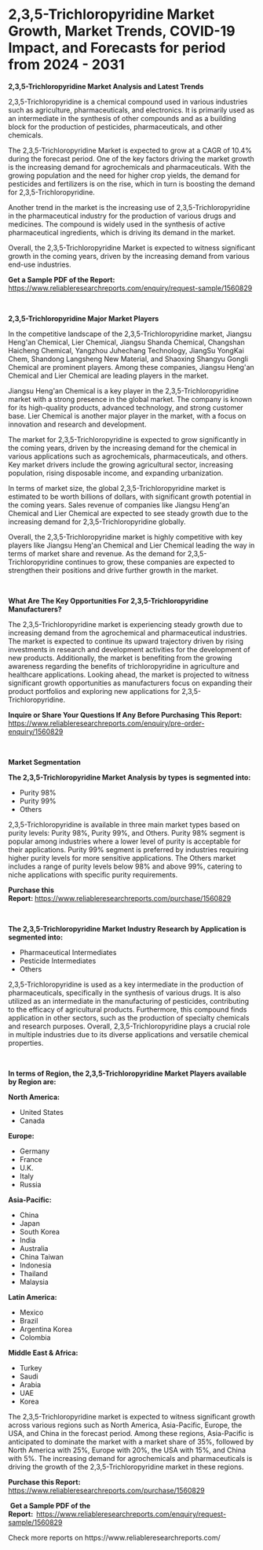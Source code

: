 <p><h1>2,3,5-Trichloropyridine Market Growth, Market Trends, COVID-19 Impact, and Forecasts for period from 2024 - 2031</h1></p><p><strong>2,3,5-Trichloropyridine Market Analysis and Latest Trends</strong></p>
<p><p>2,3,5-Trichloropyridine is a chemical compound used in various industries such as agriculture, pharmaceuticals, and electronics. It is primarily used as an intermediate in the synthesis of other compounds and as a building block for the production of pesticides, pharmaceuticals, and other chemicals.</p><p>The 2,3,5-Trichloropyridine Market is expected to grow at a CAGR of 10.4% during the forecast period. One of the key factors driving the market growth is the increasing demand for agrochemicals and pharmaceuticals. With the growing population and the need for higher crop yields, the demand for pesticides and fertilizers is on the rise, which in turn is boosting the demand for 2,3,5-Trichloropyridine.</p><p>Another trend in the market is the increasing use of 2,3,5-Trichloropyridine in the pharmaceutical industry for the production of various drugs and medicines. The compound is widely used in the synthesis of active pharmaceutical ingredients, which is driving its demand in the market.</p><p>Overall, the 2,3,5-Trichloropyridine Market is expected to witness significant growth in the coming years, driven by the increasing demand from various end-use industries.</p></p>
<p><strong>Get a Sample PDF of the Report:&nbsp;</strong> <a href="https://www.reliableresearchreports.com/enquiry/request-sample/1560829">https://www.reliableresearchreports.com/enquiry/request-sample/1560829</a></p>
<p>&nbsp;</p>
<p><strong>2,3,5-Trichloropyridine Major Market Players</strong></p>
<p><p>In the competitive landscape of the 2,3,5-Trichloropyridine market, Jiangsu Heng'an Chemical, Lier Chemical, Jiangsu Shanda Chemical, Changshan Haicheng Chemical, Yangzhou Juhechang Technology, JiangSu YongKai Chem, Shandong Langsheng New Material, and Shaoxing Shangyu Gongli Chemical are prominent players. Among these companies, Jiangsu Heng'an Chemical and Lier Chemical are leading players in the market.</p><p>Jiangsu Heng'an Chemical is a key player in the 2,3,5-Trichloropyridine market with a strong presence in the global market. The company is known for its high-quality products, advanced technology, and strong customer base. Lier Chemical is another major player in the market, with a focus on innovation and research and development.</p><p>The market for 2,3,5-Trichloropyridine is expected to grow significantly in the coming years, driven by the increasing demand for the chemical in various applications such as agrochemicals, pharmaceuticals, and others. Key market drivers include the growing agricultural sector, increasing population, rising disposable income, and expanding urbanization.</p><p>In terms of market size, the global 2,3,5-Trichloropyridine market is estimated to be worth billions of dollars, with significant growth potential in the coming years. Sales revenue of companies like Jiangsu Heng'an Chemical and Lier Chemical are expected to see steady growth due to the increasing demand for 2,3,5-Trichloropyridine globally.</p><p>Overall, the 2,3,5-Trichloropyridine market is highly competitive with key players like Jiangsu Heng'an Chemical and Lier Chemical leading the way in terms of market share and revenue. As the demand for 2,3,5-Trichloropyridine continues to grow, these companies are expected to strengthen their positions and drive further growth in the market.</p></p>
<p>&nbsp;</p>
<p><strong>What Are The Key Opportunities For 2,3,5-Trichloropyridine Manufacturers?</strong></p>
<p><p>The 2,3,5-Trichloropyridine market is experiencing steady growth due to increasing demand from the agrochemical and pharmaceutical industries. The market is expected to continue its upward trajectory driven by rising investments in research and development activities for the development of new products. Additionally, the market is benefiting from the growing awareness regarding the benefits of trichloropyridine in agriculture and healthcare applications. Looking ahead, the market is projected to witness significant growth opportunities as manufacturers focus on expanding their product portfolios and exploring new applications for 2,3,5-Trichloropyridine.</p></p>
<p><strong>Inquire or Share Your Questions If Any Before Purchasing This Report:</strong> <a href="https://www.reliableresearchreports.com/enquiry/pre-order-enquiry/1560829">https://www.reliableresearchreports.com/enquiry/pre-order-enquiry/1560829</a></p>
<p>&nbsp;</p>
<p><strong>Market Segmentation</strong></p>
<p><strong>The 2,3,5-Trichloropyridine Market Analysis by types is segmented into:</strong></p>
<p><ul><li>Purity 98%</li><li>Purity 99%</li><li>Others</li></ul></p>
<p><p>2,3,5-Trichloropyridine is available in three main market types based on purity levels: Purity 98%, Purity 99%, and Others. Purity 98% segment is popular among industries where a lower level of purity is acceptable for their applications. Purity 99% segment is preferred by industries requiring higher purity levels for more sensitive applications. The Others market includes a range of purity levels below 98% and above 99%, catering to niche applications with specific purity requirements.</p></p>
<p><strong>Purchase this Report:&nbsp;</strong><a href="https://www.reliableresearchreports.com/purchase/1560829">https://www.reliableresearchreports.com/purchase/1560829</a></p>
<p>&nbsp;</p>
<p><strong>The 2,3,5-Trichloropyridine Market Industry Research by Application is segmented into:</strong></p>
<p><ul><li>Pharmaceutical Intermediates</li><li>Pesticide Intermediates</li><li>Others</li></ul></p>
<p><p>2,3,5-Trichloropyridine is used as a key intermediate in the production of pharmaceuticals, specifically in the synthesis of various drugs. It is also utilized as an intermediate in the manufacturing of pesticides, contributing to the efficacy of agricultural products. Furthermore, this compound finds application in other sectors, such as the production of specialty chemicals and research purposes. Overall, 2,3,5-Trichloropyridine plays a crucial role in multiple industries due to its diverse applications and versatile chemical properties.</p></p>
<p>&nbsp;</p>
<p><strong>In terms of Region, the 2,3,5-Trichloropyridine Market Players available by Region are:</strong></p>
<p>
    <p> <strong> North America: </strong>
        <ul>
            <li>United States</li>
            <li>Canada</li>
        </ul>
        </p> 
    <p> <strong> Europe: </strong>
        <ul>
            <li>Germany</li>
            <li>France</li>
            <li>U.K.</li>
            <li>Italy</li>
            <li>Russia</li>
        </ul>
        </p> 
    <p> <strong> Asia-Pacific: </strong>
        <ul>
            <li>China</li>
            <li>Japan</li>
            <li>South Korea</li>
            <li>India</li>
            <li>Australia</li>
            <li>China Taiwan</li>
            <li>Indonesia</li>
            <li>Thailand</li>
            <li>Malaysia</li>
        </ul>
        </p> 
    <p> <strong> Latin America: </strong>
        <ul>
            <li>Mexico</li>
            <li>Brazil</li>
            <li>Argentina Korea</li>
            <li>Colombia</li>
        </ul>
        </p> 
    <p> <strong> Middle East & Africa: </strong>
        <ul>
            <li>Turkey</li>
            <li>Saudi</li>
            <li>Arabia</li>
            <li>UAE</li>
            <li>Korea</li>
        </ul>
    </p>
    </p>
<p><p>The 2,3,5-Trichloropyridine market is expected to witness significant growth across various regions such as North America, Asia-Pacific, Europe, the USA, and China in the forecast period. Among these regions, Asia-Pacific is anticipated to dominate the market with a market share of 35%, followed by North America with 25%, Europe with 20%, the USA with 15%, and China with 5%. The increasing demand for agrochemicals and pharmaceuticals is driving the growth of the 2,3,5-Trichloropyridine market in these regions.</p></p>
<p><strong>Purchase this Report: </strong><a href="https://www.reliableresearchreports.com/purchase/1560829">https://www.reliableresearchreports.com/purchase/1560829</a></p>
<p>&nbsp;<strong>Get a Sample PDF of the Report:&nbsp;&nbsp;</strong><a href="https://www.reliableresearchreports.com/enquiry/request-sample/1560829">https://www.reliableresearchreports.com/enquiry/request-sample/1560829</a></p>
<p><strong></strong></p>
<p>Check more reports on https://www.reliableresearchreports.com/</p>